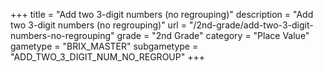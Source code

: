 +++
title = "Add two 3-digit numbers (no regrouping)"
description = "Add two 3-digit numbers (no regrouping)"
url = "/2nd-grade/add-two-3-digit-numbers-no-regrouping"
grade = "2nd Grade"
category = "Place Value"
gametype = "BRIX_MASTER"
subgametype = "ADD_TWO_3_DIGIT_NUM_NO_REGROUP"
+++